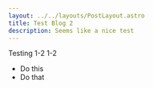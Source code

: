 ```yaml
---
layout: ../../layouts/PostLayout.astro
title: Test Blog 2
description: Seems like a nice test
---
```


Testing 1-2 1-2

- Do this
- Do that
